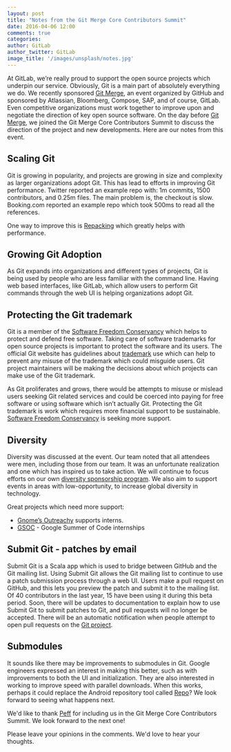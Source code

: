 ```yaml
---
layout: post
title: "Notes from the Git Merge Core Contributors Summit"
date: 2016-04-06 12:00
comments: true
categories:
author: GitLab
author_twitter: GitLab
image_title: '/images/unsplash/notes.jpg'
---
```


At GitLab, we’re really proud to support the open source projects which underpin
our service. Obviously, Git is a main part of absolutely everything we do.
We recently sponsored [Git Merge](http://git-merge.com/#sponsors), an event
organized by GitHub and sponsored by Atlassian, Bloomberg, Compose, SAP, and of
course, GitLab. Even competitive organizations must work together to improve
upon and negotiate the direction of key open source software.
On the day before [Git Merge](http://www.git-merge.com), we joined the Git Merge
Core Contributors Summit to discuss the direction of the project and new
developments. Here are our notes from this event.

<!--more-->

## Scaling Git  

Git is growing in popularity, and projects are growing in size and complexity
as larger organizations adopt Git. This has lead to efforts in improving Git
performance. Twitter reported an example repo with: 1m commits,
1500 contributors, and 0.25m files. The main problem is, the checkout is slow.
Booking.com reported an example repo which took 500ms to read all the references.  

One way to improve this is [Repacking](https://www.kernel.org/pub/software/scm/git/docs/git-repack.html)
which greatly helps with performance.

## Growing Git Adoption  

As Git expands into organizations and different types of projects, Git is being
used by people who are less familiar with the command line. Having web based
interfaces, like GitLab, which allow users to perform Git commands through the
web UI is helping organizations adopt Git.  

## Protecting the Git trademark  

Git is a member of the [Software Freedom Conservancy](http://sfconservancy.org/)
which helps to protect and defend free software. Taking care of software
trademarks for open source projects is important to protect the software and
its users. The official Git website has guidelines about
[trademark](https://git-scm.com/trademark) use which can help to prevent any
misuse of the trademark which could misguide users. Git project maintainers
will be making the decisions about which projects can make use of the Git trademark.  

As Git proliferates and grows, there would be attempts to misuse or mislead
users seeking Git related services and could be coerced into paying for free
software or using software which isn’t actually Git. Protecting the Git
trademark is work which requires more financial support to be sustainable.
[Software Freedom Conservancy](http://sfconservancy.org/donate/) is seeking
more support.  

## Diversity  

Diversity was discussed at the event. Our team noted that all attendees were men,
including those from our team. It was an unfortunate realization and one which
has inspired us to take action. We will continue to focus efforts on our own
[diversity sponsorship program](https://about.gitlab.com/community/sponsorship/).
We also aim to support events in areas with
low-opportunity, to increase global diversity in technology.

Great projects which need more support:  

- [Gnome’s Outreachy](https://www.gnome.org/outreachy/) supports interns.  
- [GSOC](https://developers.google.com/open-source/gsoc/) - Google Summer of Code internships  


## Submit Git - patches by email

Submit Git is a Scala app which is used to bridge between GitHub and the Git
mailing list. Using Submit Git allows the Git mailing list to continue to use a
patch submission process through a web UI. Users make a pull request on GitHub,
and this lets you preview the patch and submit it to the mailing list.
Of 40 contributors in the last year, 15 have been using it during this beta
period. Soon, there will be updates to documentation to explain how to use
Submit Git to submit patches to Git, and pull requests will no longer be
accepted. There will be an automatic notification when people attempt to open
pull requests on the [Git project](https://github.com/rtyley/submitgit).  

## Submodules

It sounds like there may be improvements to submodules in Git.
Google engineers expressed an interest in making
this better, such as with improvements to both the UI and initialization.
They are also interested in working to improve speed with parallel downloads.
When this works, perhaps it could replace the Android repository tool called
[Repo](https://source.android.com/source/developing.html)?
We look forward to seeing what happens next.


We'd like to thank [Peff](https://github.com/peff) for including us in the Git
Merge Core Contributors Summit. We look forward to the next one!  

Please leave your opinions in the comments. We'd love to hear your thoughts.
